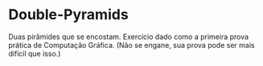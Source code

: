 # Double-Pyramids

Duas pirâmides que se encostam. Exercício dado como a primeira prova prática de Computação Gráfica. (Não se engane, sua prova pode ser mais difícil que isso.)